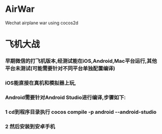 # AirWar
Wechat airplane war using cocos2d

# 飞机大战
### 早期微信的打飞机版本,经测试能在iOS,Android,Mac平台运行,其他平台未测试(可能需要针对不同平台单独配置编译)
### iOS能直接在真机和模拟器上玩,
### Android需要针对Android Studio进行编译,步骤如下:
### 1 cd到程序目录执行 cocos compile -p android  --android-studio 
### 2 然后安装到安卓手机
